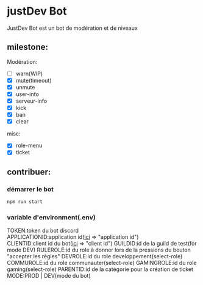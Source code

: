 # justDev Bot
JustDev Bot est un bot de modération et de niveaux

## milestone:

Modération:
- [ ] warn(WIP)
- [x] mute(timeout)
- [x] unmute
- [x] user-info
- [x] serveur-info
- [x] kick
- [x] ban
- [x] clear

misc:
- [x] role-menu
- [x] ticket

## contribuer:

### démarrer le bot
```bash
npm run start
```
### variable d'environment(.env)
TOKEN:token du bot discord\
APPLICATIONID:application id([ici](https://discord.com/developers/applications/${applicationId}/information) => "application id")\
CLIENTID:client id du bot([ici](https://discord.com/developers/applications/${applicationId}/oauth2/general) => "client id")
GUILDID:id de la guild de test(for mode DEV)
RULEROLE:id du role à donner lors de la pressions du bouton "accepter les règles"
DEVROLE:id du role developpement(select-role)
COMMUROLE:id du role communauter(select-role)
GAMINGROLE:id du role gaming(select-role)
PARENTID:id de la catégorie pour la création de ticket
MODE:PROD | DEV(mode du bot)